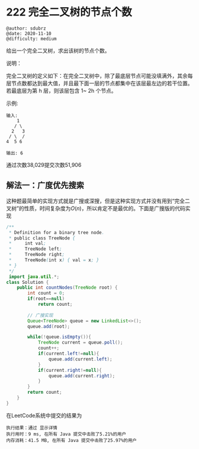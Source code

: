 # 222 完全二叉树的节点个数

```
@author: sdubrz
@date: 2020-11-10
@difficulty: medium
```

给出一个完全二叉树，求出该树的节点个数。

说明：

完全二叉树的定义如下：在完全二叉树中，除了最底层节点可能没填满外，其余每层节点数都达到最大值，并且最下面一层的节点都集中在该层最左边的若干位置。若最底层为第 h 层，则该层包含 1~ 2h 个节点。

示例:

```
输入: 
    1
   / \
  2   3
 / \  /
4  5 6

输出: 6
```


通过次数38,029提交次数51,906

## 解法一：广度优先搜索

这种题最简单的实现方式就是广搜或深搜，但是这种实现方式并没有用到“完全二叉树”的性质，时间复杂度为$O(n)$，所以肯定不是最优的。下面是广搜版的代码实现

```java
/**
 * Definition for a binary tree node.
 * public class TreeNode {
 *     int val;
 *     TreeNode left;
 *     TreeNode right;
 *     TreeNode(int x) { val = x; }
 * }
 */
 import java.util.*;
class Solution {
    public int countNodes(TreeNode root) {
        int count = 0;
        if(root==null)
            return count;
        
        // 广搜实现
        Queue<TreeNode> queue = new LinkedList<>();
        queue.add(root);

        while(!queue.isEmpty()){
            TreeNode current = queue.poll();
            count++;
            if(current.left!=null){
                queue.add(current.left);
            }
            if(current.right!=null){
                queue.add(current.right);
            }
        }
        return count;
    }
}
```

在LeetCode系统中提交的结果为

```
执行结果：通过 显示详情
执行用时：9 ms, 在所有 Java 提交中击败了5.21%的用户
内存消耗：41.5 MB, 在所有 Java 提交中击败了25.97%的用户
```

